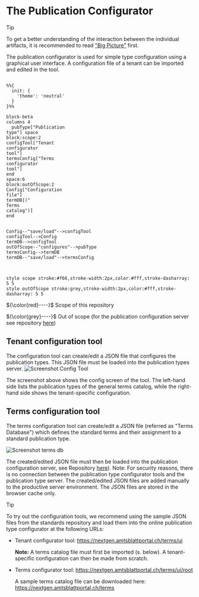 # The Publication Configurator
> [!TIP]
> To get a better understanding of the interaction between the individual artifacts, it is recommended to read ["Big Picture"](https://github.com/officialgazette/big-picture) first.

The publication configurator is used for simple type configuration using a graphical user interface. A configuration file of a tenant can be imported and edited in the tool.
```mermaid

%%{
  init: {
    'theme': 'neutral'
  }
}%%

block-beta
columns 4
  pubType["Publication
type"] space
block:scope:2
configTool["Tenant
configurator
tool"]
termsConfig["Terms
configurator
tool"]
end
space:6
block:outOfScope:2
Config["Configuration
file"]
termDB[("
Terms
catalog")]
end


Config--"save/load"-->configTool
configTool-->Config
termDB-->configTool
outOfScope--"configures"-->pubType
termsConfig-->termDB
termDB--"save/load"-->termsConfig



style scope stroke:#f66,stroke-width:2px,color:#fff,stroke-dasharray: 5 5
style outOfScope stroke:grey,stroke-width:2px,color:#fff,stroke-dasharray: 5 5
```

${\color{red}----}$ Scope of this repository

${\color{grey}----}$ Out of scope (for the publication configuration server see repository [here](https://github.com/officialgazette/publication-configurator-server))

## Tenant configuration tool
The configuration tool can create/edit a JSON file that configures the publication types. This JSON file must be loaded into the publication types server.
![Screenshot Config Tool](https://amtsblattportal.ch/static/media/screenshot_config_ui.PNG)

The screenshot above shows the config screen of the tool. The left-hand side lists the publication types of the general terms catalog, while the right-hand side shows the tenant-specific configuration.
## Terms configuration tool
The terms configuration tool can create/edit a JSON file (referred as "Terms Database") which defines the standard terms and their assignment to a standard publication type.

![Screenshot terms db](https://amtsblattportal.ch/static/media/screenshot_terms_db.PNG)

The created/edited JSON file must then be loaded into the publication configuration server, see Repository [here](https://github.com/officialgazette/publication-configurator-server)). Note: For security reasons, there is no connection between the publication type configurator tools and the publication type server. The created/edited JSON files are added manually to the productive server environment. The JSON files are stored in the browser cache only.

>[!TIP]
> To try out the configuration tools, we recommend using the sample JSON files from the standards repository and load them into the online publication type configurator at the following URLs:
> * Tenant configurator tool: https://nextgen.amtsblattportal.ch/terms/ui
>   
>   **Note:** A terms catalog file must first be imported (s. below). A tenant-specific configuration can then be made from scratch.
>
> * Terms configurator tool: https://nextgen.amtsblattportal.ch/terms/ui/root
>
>   A sample terms catalog file can be downloaded here: https://nextgen.amtsblattportal.ch/terms
